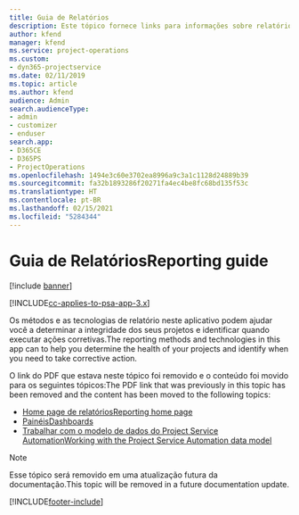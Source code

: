 ```yaml
---
title: Guia de Relatórios
description: Este tópico fornece links para informações sobre relatórios.
author: kfend
manager: kfend
ms.service: project-operations
ms.custom:
- dyn365-projectservice
ms.date: 02/11/2019
ms.topic: article
ms.author: kfend
audience: Admin
search.audienceType:
- admin
- customizer
- enduser
search.app:
- D365CE
- D365PS
- ProjectOperations
ms.openlocfilehash: 1494e3c60e3702ea8996a9c3a1c1128d24889b39
ms.sourcegitcommit: fa32b1893286f20271fa4ec4be8fc68bd135f53c
ms.translationtype: HT
ms.contentlocale: pt-BR
ms.lasthandoff: 02/15/2021
ms.locfileid: "5284344"
---
```

# <a name="reporting-guide"></a><span data-ttu-id="38971-103">Guia de Relatórios</span><span class="sxs-lookup"><span data-stu-id="38971-103">Reporting guide</span></span>

[!include [banner](../../includes/psa-now-project-operations.md)]

[!INCLUDE[cc-applies-to-psa-app-3.x](../../includes/cc-applies-to-psa-app-3x.md)]

<span data-ttu-id="38971-104">Os métodos e as tecnologias de relatório neste aplicativo podem ajudar você a determinar a integridade dos seus projetos e identificar quando executar ações corretivas.</span><span class="sxs-lookup"><span data-stu-id="38971-104">The reporting methods and technologies in this app can to help you determine the health of your projects and identify when you need to take corrective action.</span></span> 

<span data-ttu-id="38971-105">O link do PDF que estava neste tópico foi removido e o conteúdo foi movido para os seguintes tópicos:</span><span class="sxs-lookup"><span data-stu-id="38971-105">The PDF link that was previously in this topic has been removed and the content has been moved to the following topics:</span></span>

- [<span data-ttu-id="38971-106">Home page de relatórios</span><span class="sxs-lookup"><span data-stu-id="38971-106">Reporting home page</span></span>](../reports-reporting-dynamics-365-project-service.md)
- [<span data-ttu-id="38971-107">Painéis</span><span class="sxs-lookup"><span data-stu-id="38971-107">Dashboards</span></span>](../reports-dashboards.md)
- [<span data-ttu-id="38971-108">Trabalhar com o modelo de dados do Project Service Automation</span><span class="sxs-lookup"><span data-stu-id="38971-108">Working with the Project Service Automation data model</span></span>](../reports-working-project-service-data-model.md)

> [!NOTE]
> <span data-ttu-id="38971-109">Esse tópico será removido em uma atualização futura da documentação.</span><span class="sxs-lookup"><span data-stu-id="38971-109">This topic will be removed in a future documentation update.</span></span> 


[!INCLUDE[footer-include](../../includes/footer-banner.md)]